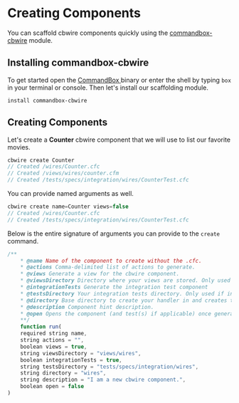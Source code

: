 # Creating Components

You can scaffold cbwire components quickly using the [commandbox-cbwire](https://github.com/commandbox-modules/commandbox-cbwire) module.

## Installing commandbox-cbwire

To get started open the [CommandBox ](https://commandbox.ortusbooks.com)binary or enter the shell by typing `box` in your terminal or console. Then let's install our scaffolding module.

```
install commandbox-cbwire
```

## Creating Components

Let's create a **Counter** cbwire component that we will use to list our favorite movies.

```javascript
cbwire create Counter
// Created /wires/Counter.cfc
// Created /views/wires/counter.cfm
// Created /tests/specs/integration/wires/CounterTest.cfc
```

You can provide named arguments as well.

```javascript
cbwire create name=Counter views=false
// Created /wires/Counter.cfc
// Created /tests/specs/integration/wires/CounterTest.cfc
```

Below is the entire signature of arguments you can provide to the `create` command.

```javascript
/**
    * @name Name of the component to create without the .cfc.
    * @actions Comma-delimited list of actions to generate.
    * @views Generate a view for the cbwire component.
    * @viewsDirectory Directory where your views are stored. Only used if views is set to true.
    * @integrationTests Generate the integration test component
    * @testsDirectory Your integration tests directory. Only used if integrationTests is true
    * @directory Base directory to create your handler in and creates the directory if it does not exist. Defaults to 'handlers'.
    * @description Component hint description.
    * @open Opens the component (and test(s) if applicable) once generated.
    **/
    function run(
    required string name,
    string actions = "",
    boolean views = true,
    string viewsDirectory = "views/wires",
    boolean integrationTests = true,
    string testsDirectory = "tests/specs/integration/wires",
    string directory = "wires",
    string description = "I am a new cbwire component.",
    boolean open = false
)
```
